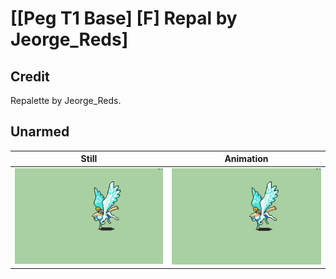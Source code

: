 # [\[Peg T1 Base\] \[F\] Repal by Jeorge_Reds]

## Credit

Repalette by Jeorge_Reds.
	
## Unarmed

| Still | Animation |
| :---: | :-------: |
| ![Unarmed still](./Unarmed_000.png) | ![Unarmed animation](./Unarmed.gif) |
